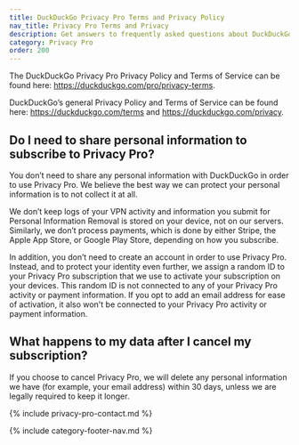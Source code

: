 ```yaml
---
title: DuckDuckGo Privacy Pro Terms and Privacy Policy
nav_title: Privacy Pro Terms and Privacy
description: Get answers to frequently asked questions about DuckDuckGo’s Privacy Pro subscription that includes VPN, Personal Information Removal, and Identity Theft Restoration.
category: Privacy Pro
order: 200
---
```


The DuckDuckGo Privacy Pro Privacy Policy and Terms of Service can be found here: <a href="https://duckduckgo.com/pro/privacy-terms">https://duckduckgo.com/pro/privacy-terms</a>.

DuckDuckGo’s general Privacy Policy and Terms of Service can be found here: <a href="https://duckduckgo.com/terms">https://duckduckgo.com/terms</a> and <a href="https://duckduckgo.com/privacy">https://duckduckgo.com/privacy</a>.

## Do I need to share personal information to subscribe to Privacy Pro?

You don’t need to share any personal information with DuckDuckGo in order to use Privacy Pro. We believe the best way we can protect your personal information is to not collect it at all.

We don’t keep logs of your VPN activity and information you submit for Personal Information Removal is stored on your device, not on our servers. Similarly, we don’t process payments, which is done by either Stripe, the Apple App Store, or Google Play Store, depending on how you subscribe.

In addition, you don’t need to create an account in order to use Privacy Pro. Instead, and to protect your identity even further, we assign a random ID to your Privacy Pro subscription that we use to activate your subscription on your devices. This random ID is not connected to any of your Privacy Pro activity or payment information. If you opt to add an email address for ease of activation, it also won't be connected to your Privacy Pro activity or payment information.

## What happens to my data after I cancel my subscription?

If you choose to cancel Privacy Pro, we will delete any personal information we have (for example, your email address) within 30 days, unless we are legally required to keep it longer.

{% include privacy-pro-contact.md %}

{% include category-footer-nav.md %}
